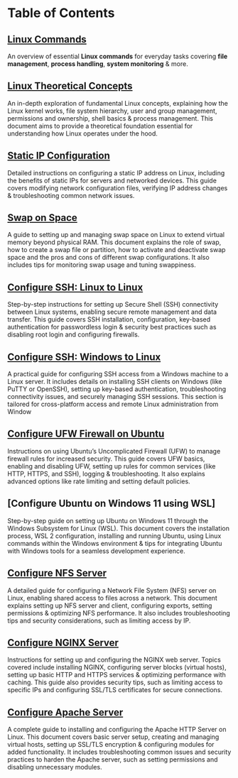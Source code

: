 # Table of Contents
## [Linux Commands]()
An overview of essential **Linux commands** for everyday tasks covering **file management**, **process handling**, **system monitoring** & more.
## [Linux Theoretical Concepts]()
An in-depth exploration of fundamental Linux concepts, explaining how the Linux kernel works, file system hierarchy, user and group management, permissions and ownership, shell basics & process management. This document aims to provide a theoretical foundation essential for understanding how Linux operates under the hood.
## [Static IP Configuration]()
Detailed instructions on configuring a static IP address on Linux, including the benefits of static IPs for servers and networked devices. This guide covers modifying network configuration files, verifying IP address changes & troubleshooting common network issues.
## [Swap on Space]()
A guide to setting up and managing swap space on Linux to extend virtual memory beyond physical RAM. This document explains the role of swap, how to create a swap file or partition, how to activate and deactivate swap space and the pros and cons of different swap configurations. It also includes tips for monitoring swap usage and tuning swappiness.
## [Configure SSH: Linux to Linux]()
Step-by-step instructions for setting up Secure Shell (SSH) connectivity between Linux systems, enabling secure remote management and data transfer. This guide covers SSH installation, configuration, key-based authentication for passwordless login & security best practices such as disabling root login and configuring firewalls.
## [Configure SSH: Windows to Linux]()
A practical guide for configuring SSH access from a Windows machine to a Linux server. It includes details on installing SSH clients on Windows (like PuTTY or OpenSSH), setting up key-based authentication, troubleshooting connectivity issues, and securely managing SSH sessions. This section is tailored for cross-platform access and remote Linux administration from Window
## [Configure UFW Firewall on Ubuntu]()
Instructions on using Ubuntu’s Uncomplicated Firewall (UFW) to manage firewall rules for increased security. This guide covers UFW basics, enabling and disabling UFW, setting up rules for common services (like HTTP, HTTPS, and SSH), logging & troubleshooting. It also explains advanced options like rate limiting and setting default policies.
## [Configure Ubuntu on Windows 11 using WSL]
Step-by-step guide on setting up Ubuntu on Windows 11 through the Windows Subsystem for Linux (WSL). This document covers the installation process, WSL 2 configuration, installing and running Ubuntu, using Linux commands within the Windows environment & tips for integrating Ubuntu with Windows tools for a seamless development experience.
## [Configure NFS Server]()
A detailed guide for configuring a Network File System (NFS) server on Linux, enabling shared access to files across a network. This document explains setting up NFS server and client, configuring exports, setting permissions & optimizing NFS performance. It also includes troubleshooting tips and security considerations, such as limiting access by IP.

## [Configure NGINX Server]()
Instructions for setting up and configuring the NGINX web server. Topics covered include installing NGINX, configuring server blocks (virtual hosts), setting up basic HTTP and HTTPS services & optimizing performance with caching. This guide also provides security tips, such as limiting access to specific IPs and configuring SSL/TLS certificates for secure connections.

## [Configure Apache Server]()
A complete guide to installing and configuring the Apache HTTP Server on Linux. This document covers basic server setup, creating and managing virtual hosts, setting up SSL/TLS encryption & configuring modules for added functionality. It includes troubleshooting common issues and security practices to harden the Apache server, such as setting permissions and disabling unnecessary modules.